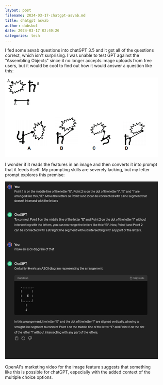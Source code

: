 ```yaml
---
layout: post 
filename: 2024-03-17-chatgpt-asvab.md
title: chatgpt asvab
author: dubsbol
date: 2024-03-17 02:40:26
categories: tech
---
```


I fed some asvab questions into chatGPT 3.5 and it got all of the questions correct, which isn't surprising. I was unable to test GPT against the "Assembling Objects" since it no longer accepts image uploads from free users, but it would be cool to find out how it would answer a question like this:

![asvab]


I wonder if it reads the features in an image and then converts it into prompt that it feeds itself. My prompting skills are severely lacking, but my letter prompt explores this premise:

![problem]

OpenAI's marketing video for the image feature suggests that something like this is possible for chatGPT, especially with the added context of the multiple choice options. 

[asvab]:/assets/images/asvab.png
[problem]:/assets/images/problem.png
